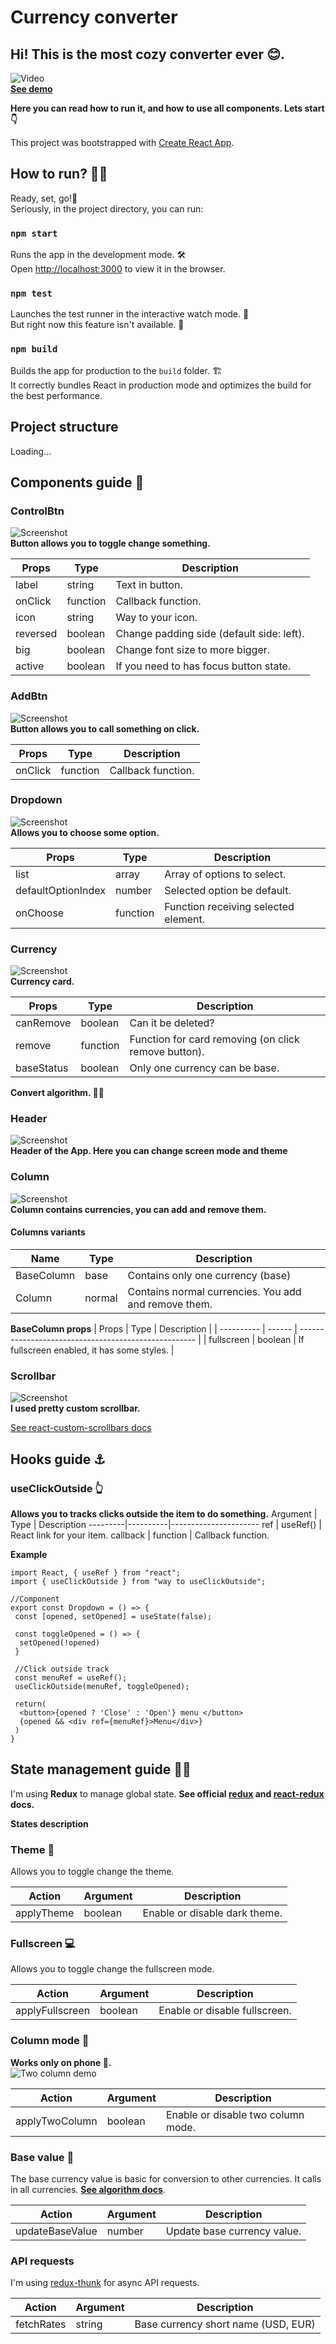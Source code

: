 # Currency converter

## Hi! This is the most cozy converter ever 😊.

<!-- ![Screenshot](https://i.imgur.com/7IZtdwe.png) <br/> -->

![Video](https://i.imgur.com/8hOcAQu.gif) <br/>
[**See demo**]() <br/>

**Here you can read how to run it, and how to use all components. Lets start 👇**<br/>

This project was bootstrapped with [Create React App](https://github.com/facebook/create-react-app).

## How to run? 🏃‍♂️

Ready, set, go!🤣<br>
Seriously, in the project directory, you can run:

### `npm start`

Runs the app in the development mode. 🛠<br />
Open [http://localhost:3000](http://localhost:3000) to view it in the browser.

### `npm test`

Launches the test runner in the interactive watch mode. 🧪<br />
But right now this feature isn't available. 🌚

### `npm build`

Builds the app for production to the `build` folder. 🏗<br />
It correctly bundles React in production mode and optimizes the build for the best performance.

## Project structure

Loading...

## Components guide 🧩

### ControlBtn

![Screenshot](https://i.imgur.com/hdLIXFU.png) <br/>
**Button allows you to toggle change something.** <br/>

| Props    | Type     | Description                               |
| -------- | -------- | ----------------------------------------- |
| label    | string   | Text in button.                           |
| onClick  | function | Callback function.                        |
| icon     | string   | Way to your icon.                         |
| reversed | boolean  | Change padding side (default side: left). |
| big      | boolean  | Change font size to more bigger.          |
| active   | boolean  | If you need to has focus button state.    |

### AddBtn

![Screenshot](https://i.imgur.com/aNv2ieH.png) <br/>
**Button allows you to call something on click.**

| Props   | Type     | Description        |
| ------- | -------- | ------------------ |
| onClick | function | Callback function. |

### Dropdown

![Screenshot](https://i.imgur.com/Jri3TyE.png) <br/>
**Allows you to choose some option.** <br/>

| Props              | Type     | Description                          |
| ------------------ | -------- | ------------------------------------ |
| list               | array    | Array of options to select.          |
| defaultOptionIndex | number   | Selected option be default.          |
| onChoose           | function | Function receiving selected element. |

### Currency

![Screenshot](https://i.imgur.com/JycOghD.png) <br/>
**Currency card.** <br/>

| Props      | Type     | Description                                          |
| ---------- | -------- | ---------------------------------------------------- |
| canRemove  | boolean  | Can it be deleted?                                   |
| remove     | function | Function for card removing (on click remove button). |
| baseStatus | boolean  | Only one currency can be base.                       |

**Convert algorithm. 👨‍🔬**

<!-- TODO: add description -->

### Header

![Screenshot](https://i.imgur.com/G3yYkRe.png) <br/>
**Header of the App. Here you can change screen mode and theme**

### Column

![Screenshot](https://i.imgur.com/ntmO1xr.png) <br/>
**Column contains currencies, you can add and remove them.**

#### Columns variants

| Name       | Type   | Description                                          |
| ---------- | ------ | ---------------------------------------------------- |
| BaseColumn | base   | Contains only one currency (base)                    |
| Column     | normal | Contains normal currencies. You add and remove them. |

**BaseColumn props**
| Props | Type | Description |
| ---------- | ------ | ---------------------------------------------------- |
| fullscreen | boolean | If fullscreen enabled, it has some styles. |

### Scrollbar

![Screenshot](https://i.imgur.com/8g3aGVv.png) <br/>
**I used pretty custom scrollbar.**

[See react-custom-scrollbars docs](https://github.com/malte-wessel/react-custom-scrollbars "react-custom-scrollbars docs")

## Hooks guide ⚓

### useClickOutside 👆

**Allows you to tracks clicks outside the item to do something.**
Argument | Type | Description
---------|----------|----------------------
ref | useRef() | React link for your item.
callback | function | Callback function.

**Example**

```JSX
import React, { useRef } from "react";
import { useClickOutside } from "way to useClickOutside";

//Component
export const Dropdown = () => {
 const [opened, setOpened] = useState(false);

 const toggleOpened = () => {
  setOpened(!opened)
 }

 //Click outside track
 const menuRef = useRef();
 useClickOutside(menuRef, toggleOpened);

 return(
  <button>{opened ? 'Close' : 'Open'} menu </button>
  {opened && <div ref={menuRef}>Menu</div>}
 )
}
```

## State management guide 👩‍💼

I'm using **Redux** to manage global state. **See official [redux](https://redux.js.org/) and [react-redux](https://react-redux.js.org/) docs.**

**States description**

### Theme 🎨

Allows you to toggle change the theme.

| Action     | Argument | Description                   |
| ---------- | -------- | ----------------------------- |
| applyTheme | boolean  | Enable or disable dark theme. |

### Fullscreen 💻

Allows you to toggle change the fullscreen mode.

| Action          | Argument | Description                   |
| --------------- | -------- | ----------------------------- |
| applyFullscreen | boolean  | Enable or disable fullscreen. |

### Column mode 📳

**Works only on phone 📱.** <br/>
![Two column demo](https://i.imgur.com/churtxw.gif)

| Action         | Argument | Description                        |
| -------------- | -------- | ---------------------------------- |
| applyTwoColumn | boolean  | Enable or disable two column mode. |

### Base value 💱

The base currency value is basic for conversion to other currencies. It calls in all currencies. [**See algorithm docs**](#).

| Action          | Argument | Description                 |
| --------------- | -------- | --------------------------- |
| updateBaseValue | number   | Update base currency value. |

### API requests

I'm using [redux-thunk](https://github.com/reduxjs/redux-thunk) for async API requests.

| Action     | Argument | Description                         |
| ---------- | -------- | ----------------------------------- |
| fetchRates | string   | Base currency short name (USD, EUR) |
